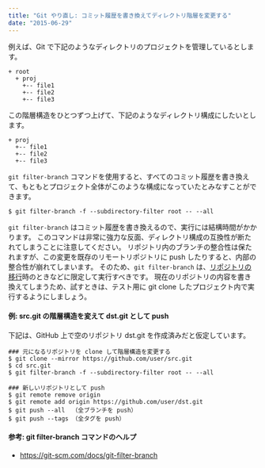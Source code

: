 ```yaml
---
title: "Git やり直し: コミット履歴を書き換えてディレクトリ階層を変更する"
date: "2015-06-29"
---
```


例えば、Git で下記のようなディレクトリのプロジェクトを管理しているとします。

```
+ root
  + proj
    +-- file1
    +-- file2
    +-- file3
```

この階層構造をひとつずつ上げて、下記のようなディレクトリ構成にしたいとします。

```
+ proj
  +-- file1
  +-- file2
  +-- file3
```

`git filter-branch` コマンドを使用すると、すべてのコミット履歴を書き換えて、もともとプロジェクト全体がこのような構成になっていたとみなすことができます。

```console
$ git filter-branch -f --subdirectory-filter root -- --all
```

`git filter-branch` はコミット履歴を書き換えるので、実行には結構時間がかかります。
このコマンドは非常に強力な反面、ディレクトリ構成の互換性が断たれてしまうことに注意してください。
リポジトリ内のブランチの整合性は保たれますが、この変更を既存のリモートリポジトリに push したりすると、内部の整合性が崩れてしまいます。
そのため、`git filter-branch` は、[リポジトリの移行](server/transfer-repository.html)時のときなどに限定して実行すべきです。
現在のリポジトリの内容を書き換えてしまうため、試すときは、テスト用に git clone したプロジェクト内で実行するようにしましょう。


#### 例: src.git の階層構造を変えて dst.git として push
下記は、GitHub 上で空のリポジトリ dst.git を作成済みだと仮定しています。

```console
### 元になるリポジトリを clone して階層構造を変更する
$ git clone --mirror https://github.com/user/src.git
$ cd src.git
$ git filter-branch -f --subdirectory-filter root -- --all

### 新しいリポジトリとして push
$ git remote remove origin
$ git remote add origin https://github.com/user/dst.git
$ git push --all  （全ブランチを push）
$ git push --tags （全タグを push）
```

#### 参考: git filter-branch コマンドのヘルプ

* https://git-scm.com/docs/git-filter-branch

